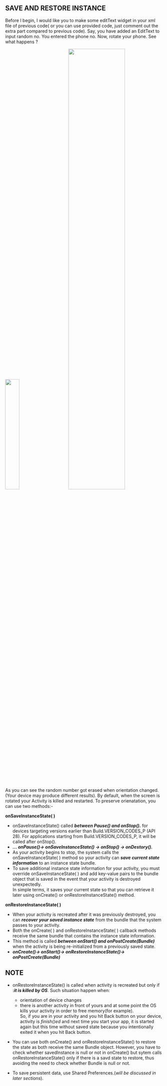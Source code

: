 ## SAVE AND RESTORE INSTANCE  

Before I begin, I would like you to make some editText widget in your xml file of previous code( or you can use provided code, just comment out the extra part compared to previous code). Say, you have added an EditText to input random no. You entered the phone no. Now, rotate your phone. See what happens ?  

<pre>
<img height="30%" width="30%" src="https://user-images.githubusercontent.com/30290570/78509485-d2532a00-77ab-11ea-878b-de0e1f52cabe.jpg"/>      <img height="60%" width="60%" src="https://user-images.githubusercontent.com/30290570/78509489-da12ce80-77ab-11ea-8bd3-2197cdba889b.jpg"/>
</pre>  
As you can see the random number got erased when orientation changed.(Your device may produce different results). By default, when the screen is rotated your Activity is killed and restarted. To preserve orienatation, you can use two methods:-  
  
**onSaveInstanceState( )**  

*	onSaveInstanceState() called ***between Pause() and onStop().*** for devices targeting versions earlier than Build.VERSION_CODES_P (API 28). For applications starting from Build.VERSION_CODES_P, it will be called after onStop().   
*	***... onPause()-> onSaveInstanceState() -> onStop() -> onDestory().***  
*	As your activity begins to stop, the system calls the onSaveInstanceState( ) method so your activity can ***save current state information*** to an instance state bundle.  
*	To save additional instance state information for your activity, you must override onSaveInstanceState( ) and add key-value pairs to the bundle object that is saved in the event that your activity is destroyed unexpectedly.      
In simple terms, it saves your current state so that you can retrieve it later using onCreate() or onRestoreInstanceState() method.  

**onRestoreInstanceState( )**  

*	When your activity is recreated after it was previously destroyed, you can ***recover your saved instance state*** from the bundle that the system passes to your activity.   
*	Both the onCreate( ) and onRestoreInstanceState( ) callback methods receive the same bundle that contains the instance state information.  
*	This method is called ***between onStart() and onPostCreate(Bundle)*** when the activity is being re-initialized from a previously saved state.  
*	***onCreate()-> onStart()-> onRestoreInstanceState()-> onPostCreate(Bundle)***  

## NOTE  
* onRestoreInstanceState() is called when activity is recreated but only if :***it is killed by OS***. Such situation happen when:  
  * orientation of device changes  
  * there is another activity in front of yours and at some point the OS kills your activity in order to free memory(for example).  
So, if you are in your activity and you hit Back button on your device, activity is *finish()ed* and next time you start your app, it is started again but this time without saved state because you intentionally exited it when you hit Back button.  

* You can use both onCreate() and onRestoreInstanceState() to restore the state as both receive the same Bundle object. However, you have to check whether savedInstance is null or not in onCreate() but sytem calls onRestoreInstanceState() only if there is a savd state to restore, thus avoiding the need to check whether Bundle is null or not.  

* To save persistent data, use Shared Preferences.(*will be discussed in later sections*).
